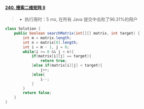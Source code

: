#### [240. 搜索二维矩阵 II](https://leetcode-cn.com/problems/search-a-2d-matrix-ii/)

> - 执行用时：5 ms, 在所有 Java 提交中击败了96.31%的用户

```java
class Solution {
    public boolean searchMatrix(int[][] matrix, int target) {
        int m = matrix.length;
        int n = matrix[0].length;
        int i = m - 1, j = 0;
        while(i >= 0 && j < n){
            if(matrix[i][j] == target){
                return true;
            }else if(matrix[i][j] < target){
                j++;
            }else{
                i--;
            }
        }
        return false;
    }
}
```

